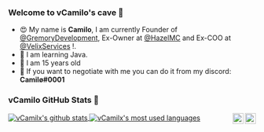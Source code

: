 ### Welcome to vCamilo's cave 👋
 * 😍 My name is **Camilo**, I am currently Founder of [@GremoryDevelopment](https://github.com/GremoryDevelopment/), Ex-Owner at [@HazelMC](http://hazelmc.com/discord) and Ex-COO at [@VelixServices](https://discord.gg/qHdxPDm) !.
 * 🌴 I am learning Java.
 * 🥳 I am 15 years old
 * 📨 If you want to negotiate with me you can do it from my discord: **Camilø#0001**

### vCamilo GitHub Stats 🌠

<a href="https://github.com/vCamilx">
  <img align="center" src="https://github-readme-stats.anuraghazra1.vercel.app/api?username=vCamilx&theme=midnight-purple&locale=en" alt="vCamilx's github stats"/>
</a>
<a href="https://github.com/vCamilx">
  <img align="center" src="https://github-readme-stats.vercel.app/api/top-langs/?username=vCamilx&layout=compact&theme=midnight-purple&locale=en" alt="vCamilx's most used languages"/>
</a>


<a href="https://www.mc-market.org/members/242169/">
  <img align="right" alt="vCamilx MC-Market" width="22px" src="https://www.svgrepo.com/show/112470/online-market.svg" />
</a>
<a href="https://twitter.com/vCamilo_x">
  <img align="right" alt="My Twitter!" width="22px" src="https://cdn.jsdelivr.net/npm/simple-icons@v3/icons/twitter.svg" />
</a>
